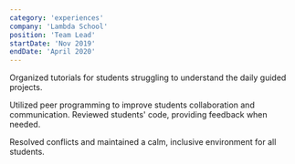 ```yaml
---
category: 'experiences'
company: 'Lambda School'
position: 'Team Lead'
startDate: 'Nov 2019'
endDate: 'April 2020'
---
```


Organized tutorials for students struggling to understand the daily guided projects.

Utilized peer programming to improve students collaboration and communication. Reviewed students' code, providing feedback when needed.

Resolved conflicts and maintained a calm, inclusive environment for all students.
